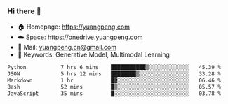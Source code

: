 ### Hi there 👋

- 🏠 Homepage: https://yuangpeng.com
- ☁️ Space: https://onedrive.yuangpeng.com
- 📧 Mail: yuangpeng.cn@gmail.com
- 🌅 Keywords: Generative Model, Multimodal Learning

<!--
**yuangpeng/yuangpeng** is a ✨ _special_ ✨ repository because its `README.md` (this file) appears on your GitHub profile.

Here are some ideas to get you started:

- 🔭 I’m currently working on ...
- 🌱 I’m currently learning ...
- 👯 I’m looking to collaborate on ...
- 🤔 I’m looking for help with ...
- 💬 Ask me about ...
- 📫 How to reach me: ...
- 😄 Pronouns: ...
- ⚡ Fun fact: ...
-->

<!--START_SECTION:waka-->

```txt
Python           7 hrs 6 mins    ███████████▒░░░░░░░░░░░░░   45.39 %
JSON             5 hrs 12 mins   ████████▒░░░░░░░░░░░░░░░░   33.28 %
Markdown         1 hr            █▓░░░░░░░░░░░░░░░░░░░░░░░   06.46 %
Bash             52 mins         █▒░░░░░░░░░░░░░░░░░░░░░░░   05.57 %
JavaScript       35 mins         █░░░░░░░░░░░░░░░░░░░░░░░░   03.78 %
```

<!--END_SECTION:waka-->
